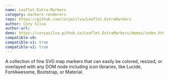 ```yaml
---
name: Leaflet.Extra-Markers
category: markers-renderers
repo: https://github.com/coryasilva/Leaflet.ExtraMarkers
author: Cory Silva
author-url:
demo: https://coryasilva.github.io/Leaflet.ExtraMarkers/demos/index.html
compatible-v0:
compatible-v1: true
compatible-v2: true
---
```


A collection of fine SVG map markers that can easily be colored, resized, or overlayed with any DOM node including icon libraries, like Lucide, FontAwesome, Bootstrap, or Material.
